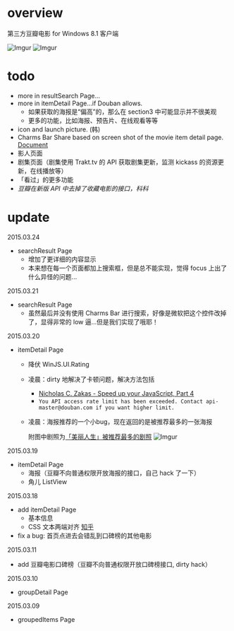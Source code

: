# overview
第三方豆瓣电影 for Windows 8.1 客户端

![Imgur](http://i.imgur.com/Uw8Kjbd.jpg)
![Imgur](http://i.imgur.com/EjqRgdF.jpg)

# todo
* more in resultSearch Page...
* more in itemDetail Page...if Douban allows.
	* 如果获取的海报是“偏高”的，那么在 section3 中可能显示并不很美观
	* 更多的功能，比如海报、预告片、在线观看等等
* icon and launch picture. (韩)
* Charms Bar Share based on screen shot of the movie item detail page. [Document](https://msdn.microsoft.com/en-us/library/windows/apps/windows.applicationmodel.datatransfer.datatransfermanager.showshareui.aspx)
* 影人页面
* 剧集页面（剧集使用 Trakt.tv 的 API 获取剧集更新，监测 kickass 的资源更新，在线播放等）
* 「看过」的更多功能
* *豆瓣在新版 API 中去掉了收藏电影的接口，科科*

# update
2015.03.24

* searchResult Page
	* 增加了更详细的内容显示
	* 本来想在每一个页面都加上搜索框，但是总不能实现，觉得 focus 上出了什么异怪的问题...

2015.03.21

* searchResult Page
	* 虽然最后并没有使用 Charms Bar 进行搜索，好像是微软把这个控件改掉了，显得非常的 low 逼...但是我们实现了哦耶！

2015.03.20

* itemDetail Page
	* 降伏 WinJS.UI.Rating
	* 凌晨：dirty 地解决了卡顿问题，解决方法包括
		* [Nicholas C. Zakas - Speed up your JavaScript, Part 4](http://www.nczonline.net/blog/2009/02/03/speed-up-your-javascript-part-4/)
		* `You API access rate limit has been exceeded. Contact api-master@douban.com if you want higher limit. `
	* 凌晨：海报推荐的一个小bug，现在返回的是被推荐最多的一张海报
	
		附图中剧照为[「美丽人生」被推荐最多的剧照](http://movie.douban.com/photos/photo/825925921/)
	![Imgur](http://i.imgur.com/GCl6i82.jpg)

2015.03.19

* itemDetail Page
	* 海报（豆瓣不向普通权限开放海报的接口，自己 hack 了一下）
	* 角儿 ListView

2015.03.18

* add itemDetail Page
	* 基本信息
	* CSS 文本两端对齐 [知乎](http://www.zhihu.com/question/19895400/answer/13383826)
* fix a bug: 首页点进去会错乱到口碑榜的其他电影

2015.03.11

* add 豆瓣电影口碑榜（豆瓣不向普通权限开放口碑榜接口, dirty hack）

2015.03.10

* groupDetail Page

2015.03.09

* groupedItems Page

